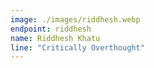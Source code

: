 ```yaml
---
image: ./images/riddhesh.webp
endpoint: riddhesh
name: Riddhesh Khatu
line: "Critically Overthought"
---
```

